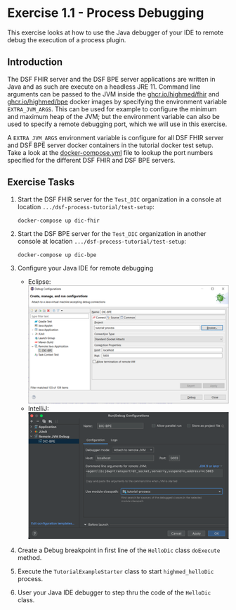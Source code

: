 # Exercise 1.1 - Process Debugging
This exercise looks at how to use the Java debugger of your IDE to remote debug the execution of a process plugin.

## Introduction
The DSF FHIR server and the DSF BPE server applications are written in Java and as such are execute on a headless JRE 11. Command line arguments can be passed to the JVM inside the [ghcr.io/highmed/fhir](https://github.com/highmed/highmed-dsf/pkgs/container/fhir) and [ghcr.io/highmed/bpe](https://github.com/highmed/highmed-dsf/pkgs/container/bpe) docker images by specifying the environment variable `EXTRA_JVM_ARGS`. This can be used for example to configure the minimum and maximum heap of the JVM; but the environment variable can also be used to specify a remote debugging port, which we will use in this exercise.

A `EXTRA_JVM_ARGS` environment variable is configure for all DSF FHIR server and DSF BPE server docker containers in the tutorial docker test setup. Take a look at the [docker-compose.yml](https://github.com/highmed/dsf-process-tutorial/blob/main/test-setup/docker-compose.yml) file to lookup the port numbers specified for the different DSF FHIR and DSF BPE servers.

## Exercise Tasks
1. Start the DSF FHIR server for the `Test_DIC` organization in a console at location `.../dsf-process-tutorial/test-setup`:
	```
	docker-compose up dic-fhir
	```
2. Start the DSF BPE server for the `Test_DIC` organization in another console at location `.../dsf-process-tutorial/test-setup`:
	```
	docker-compose up dic-bpe
	```
1. Configure your Java IDE for remote debugging
	* Eclipse:  
	    ![Eclipse remote debugging dialog](figures/remote_debugging_eclipse.png)
	* IntelliJ:  
	    ![IntelliJ  remote debugging dialog](figures/remote_debugging_intellij.png)

1. Create a Debug breakpoint in first line of the `HelloDic` class `doExecute` method.
1. Execute the `TutorialExampleStarter` class to start `highmed_helloDic` process.
1. User your Java IDE debugger to step thru the code of the `HelloDic` class.